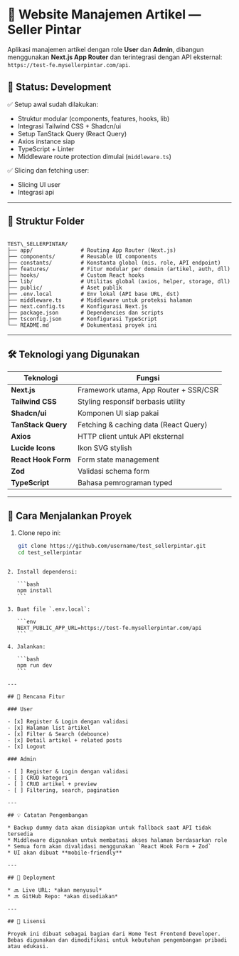 # 📰 Website Manajemen Artikel — Seller Pintar

Aplikasi manajemen artikel dengan role **User** dan **Admin**, dibangun menggunakan **Next.js App Router** dan terintegrasi dengan API eksternal:  
`https://test-fe.mysellerpintar.com/api`.

## 🚧 Status: Development

✅ Setup awal sudah dilakukan:

- Struktur modular (components, features, hooks, lib)
- Integrasi Tailwind CSS + Shadcn/ui
- Setup TanStack Query (React Query)
- Axios instance siap
- TypeScript + Linter
- Middleware route protection dimulai (`middleware.ts`)

✅ Slicing dan fetching user:

- Slicing UI user
- Integrasi api

---

## 🧱 Struktur Folder

```

TEST\_SELLERPINTAR/
├── app/               # Routing App Router (Next.js)
├── components/        # Reusable UI components
├── constants/         # Konstanta global (mis. role, API endpoint)
├── features/          # Fitur modular per domain (artikel, auth, dll)
├── hooks/             # Custom React hooks
├── lib/               # Utilitas global (axios, helper, storage, dll)
├── public/            # Aset publik
├── .env.local         # Env lokal (API base URL, dst)
├── middleware.ts      # Middleware untuk proteksi halaman
├── next.config.ts     # Konfigurasi Next.js
├── package.json       # Dependencies dan scripts
├── tsconfig.json      # Konfigurasi TypeScript
└── README.md          # Dokumentasi proyek ini

```

---

## 🛠 Teknologi yang Digunakan

| Teknologi           | Fungsi                                |
| ------------------- | ------------------------------------- |
| **Next.js**         | Framework utama, App Router + SSR/CSR |
| **Tailwind CSS**    | Styling responsif berbasis utility    |
| **Shadcn/ui**       | Komponen UI siap pakai                |
| **TanStack Query**  | Fetching & caching data (React Query) |
| **Axios**           | HTTP client untuk API eksternal       |
| **Lucide Icons**    | Ikon SVG stylish                      |
| **React Hook Form** | Form state management                 |
| **Zod**             | Validasi schema form                  |
| **TypeScript**      | Bahasa pemrograman typed              |

---

## 🔧 Cara Menjalankan Proyek

1. Clone repo ini:
   ```bash
   git clone https://github.com/username/test_sellerpintar.git
   cd test_sellerpintar
   ```

````

2. Install dependensi:

   ```bash
   npm install
   ```

3. Buat file `.env.local`:

   ```env
   NEXT_PUBLIC_APP_URL=https://test-fe.mysellerpintar.com/api
   ```

4. Jalankan:

   ```bash
   npm run dev
   ```

---

## 📌 Rencana Fitur

### User

- [x] Register & Login dengan validasi
- [x] Halaman list artikel
- [x] Filter & Search (debounce)
- [x] Detail artikel + related posts
- [x] Logout

### Admin

- [ ] Register & Login dengan validasi
- [ ] CRUD kategori
- [ ] CRUD artikel + preview
- [ ] Filtering, search, pagination

---

## 💡 Catatan Pengembangan

* Backup dummy data akan disiapkan untuk fallback saat API tidak tersedia
* Middleware digunakan untuk membatasi akses halaman berdasarkan role
* Semua form akan divalidasi menggunakan `React Hook Form + Zod`
* UI akan dibuat **mobile-friendly**

---

## 📂 Deployment

* 🔜 Live URL: *akan menyusul*
* 🔜 GitHub Repo: *akan disediakan*

---

## 📄 Lisensi

Proyek ini dibuat sebagai bagian dari Home Test Frontend Developer. Bebas digunakan dan dimodifikasi untuk kebutuhan pengembangan pribadi atau edukasi.
````
